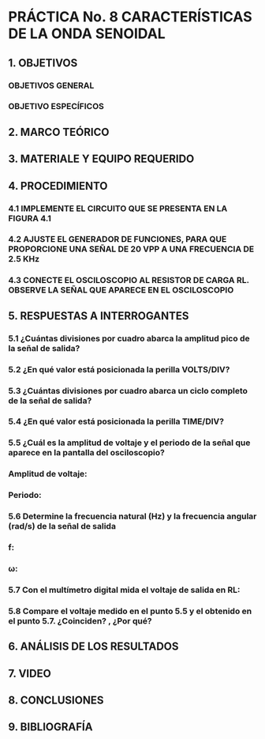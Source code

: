 # PRÁCTICA No. 8 CARACTERÍSTICAS DE LA ONDA SENOIDAL
## 1. OBJETIVOS
### OBJETIVOS GENERAL
### OBJETIVO ESPECÍFICOS
## 2. MARCO TEÓRICO
## 3. MATERIALE Y EQUIPO REQUERIDO
## 4. PROCEDIMIENTO
### 4.1  IMPLEMENTE EL CIRCUITO QUE SE PRESENTA EN LA FIGURA 4.1
### 4.2 AJUSTE EL GENERADOR DE FUNCIONES, PARA QUE PROPORCIONE UNA SEÑAL DE 20 VPP A UNA FRECUENCIA DE 2.5 KHz
### 4.3 CONECTE EL OSCILOSCOPIO AL RESISTOR DE CARGA RL. OBSERVE LA SEÑAL QUE APARECE EN EL OSCILOSCOPIO
## 5. RESPUESTAS A INTERROGANTES
### 5.1 ¿Cuántas divisiones por cuadro abarca la amplitud pico de la señal de salida?
### 5.2 ¿En qué valor está posicionada la perilla VOLTS/DIV?
### 5.3 ¿Cuántas divisiones por cuadro abarca un ciclo completo de la señal de salida?
### 5.4 ¿En qué valor está posicionada la perilla TIME/DIV?
### 5.5  ¿Cuál es la amplitud de voltaje y el periodo de la señal que aparece en la pantalla del osciloscopio?
### Amplitud de voltaje:
### Periodo:
### 5.6 Determine la frecuencia natural (Hz) y la frecuencia angular (rad/s) de la señal de salida
### f:
### ω:
### 5.7 Con el multímetro digital mida el voltaje de salida en RL:
### 5.8  Compare el voltaje medido en el punto 5.5 y el obtenido en el punto 5.7. ¿Coinciden? , ¿Por qué?
## 6. ANÁLISIS DE LOS RESULTADOS
## 7. VIDEO
## 8. CONCLUSIONES
## 9. BIBLIOGRAFÍA

